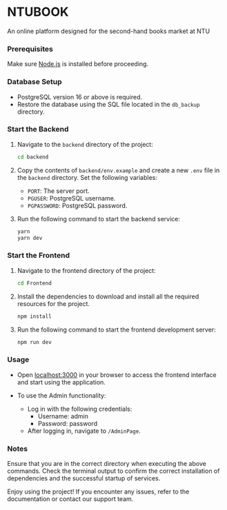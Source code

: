 # NTUBOOK

An online platform designed for the second-hand books market at NTU

### Prerequisites

Make sure [Node.js](https://nodejs.org/) is installed before proceeding.

### Database Setup

- PostgreSQL version 16 or above is required.
- Restore the database using the SQL file located in the `db_backup` directory.

### Start the Backend

1. Navigate to the `backend` directory of the project:

   ```bash
   cd backend
   ```
3. Copy the contents of `backend/env.example` and create a new `.env` file in the `backend` directory. Set the following variables:
    - `PORT`: The server port.
    - `PGUSER`: PostgreSQL username.
    - `PGPASSWORD`: PostgreSQL password.
    
2. Run the following command to start the backend service:

   ```bash
   yarn
   yarn dev
   ```

### Start the Frontend

1. Navigate to the frontend directory of the project:

   ```bash
   cd Frontend
   ```
2. Install the dependencies to download and install all the required resources for the project.

   ```bash
   npm install
   ```
3. Run the following command to start the frontend development server:

   ```bash
   npm run dev
   ```

### Usage

- Open [localhost:3000](http://localhost:3000/) in your browser to access the frontend interface and start using the application.
- To use the Admin functionality:

  - Log in with the following credentials:
    - Username: admin
    - Password: password
  - After logging in, navigate to `/AdminPage`.

### Notes

Ensure that you are in the correct directory when executing the above commands. Check the terminal output to confirm the correct installation of dependencies and the successful startup of services.

Enjoy using the project! If you encounter any issues, refer to the documentation or contact our support team.
